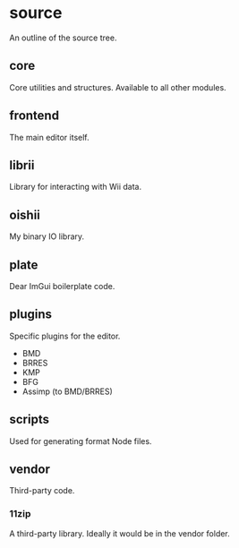 # source
An outline of the source tree.

## core
Core utilities and structures. Available to all other modules.

## frontend
The main editor itself.

## librii
Library for interacting with Wii data.

## oishii
My binary IO library.

## plate
Dear ImGui boilerplate code.

## plugins
Specific plugins for the editor.
- BMD
- BRRES
- KMP
- BFG
- Assimp (to BMD/BRRES)

## scripts
Used for generating format Node files.

## vendor
Third-party code.
### 11zip
A third-party library. Ideally it would be in the vendor folder.

